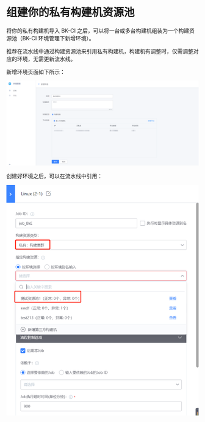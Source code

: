 # 组建你的私有构建机资源池

将你的私有构建机导入 BK-CI 之后，可以将一台或多台构建机组装为一个构建资源池（BK-CI 环境管理下新增环境）。

推荐在流水线中通过构建资源池来引用私有构建机，构建机有调整时，仅需调整对应的环境，无需更新流水线。

新增环境页面如下所示：

![Resource](../../assets/agent_pool.png)

创建好环境之后，可以在流水线中引用：

![Resource](../../assets/agent-pool-use.png)

